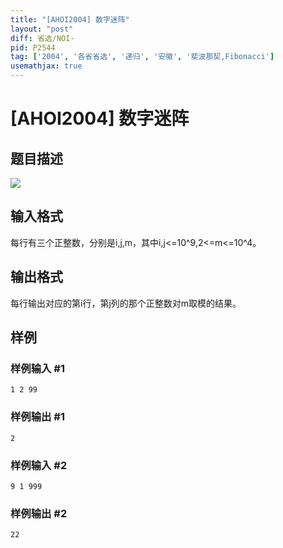 ```yaml
---
title: "[AHOI2004] 数字迷阵"
layout: "post"
diff: 省选/NOI-
pid: P2544
tag: ['2004', '各省省选', '递归', '安徽', '斐波那契,Fibonacci']
usemathjax: true
---
```


# [AHOI2004] 数字迷阵
## 题目描述

![](https://cdn.luogu.com.cn/upload/pic/1655.png)

## 输入格式

每行有三个正整数，分别是i,j,m，其中i,j<=10^9,2<=m<=10^4。

## 输出格式

每行输出对应的第i行，第j列的那个正整数对m取模的结果。

## 样例

### 样例输入 #1
```
1 2 99
```
### 样例输出 #1
```
2
```
### 样例输入 #2
```
9 1 999
```
### 样例输出 #2
```
22
```

